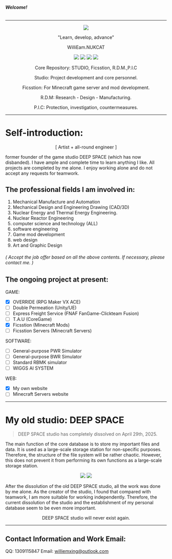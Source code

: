 ###### **Welcome!**
-----------------------------------------------------------------
<div align=center>  
<img src="https://github.com/user-attachments/assets/cec6d769-da2d-47df-860d-6582c8d595a5">
</div>

<p align="center">"Learn, develop, advance"</p>
<p align="center">WilliEam.NUKCAT</p>

<div align=center>
<img src="https://github.com/user-attachments/assets/ad7907f8-b721-495c-8e95-27a71f75111b">
<img src="https://github.com/user-attachments/assets/bad55f12-f63a-4c9c-90c7-a374d1a8ff25">
<img src="https://github.com/user-attachments/assets/104b047a-41c8-4b3c-8cef-dc6e60976888">
<img src="https://github.com/user-attachments/assets/406f3402-cf5a-4d7a-a11b-f4eb4b9d33b5">

</div>

<p align="center">Core Repository: STUDIO, Ficsstion, R.D.M.,P.I.C</p>

<div align=center>
<p align="center">Studio: Project development and core personnel.</p>
<p align="center">Ficsstion: For Minecraft game server and mod development.</p>
<p align="center">R.D.M: Research - Design - Manufacturing.</p>
<p align="center">P.I.C: Protection, investigation, countermeasures.</p>

</div>

-----------------------------------------------------------------
# Self-introduction:

<p align="center">[ Artist + all-round engineer ]</p>

former founder of the game studio DEEP SPACE (which has now disbanded). I have ample and complete time to learn anything I like. All projects are completed by me alone. I enjoy working alone and do not accept any requests for teamwork.

## The professional fields I am involved in:
1. Mechanical Manufacture and Automation
2. Mechanical Design and Engineering Drawing (CAD/3D)
3. Nuclear Energy and Thermal Energy Engineering.
4. Nuclear Reactor Engineering
5. computer science and technology (ALL)
6. software engineering
7. Game mod development
8. web design
9. Art and Graphic Design
###### ( Accept the job offer based on all the above contents. If necessary, please contact me. )

## The ongoing project at present:
GAME:
- [x] OVERRIDE (RPG Maker VX ACE)
- [ ] Double Permeation (Unity/UE)
- [ ] Express Freight Service (FNAF FanGame-Clickteam Fusion)
- [ ] T.A.U (CoreGame)
- [x] Ficsstion (Minecraft Mods)
- [ ] Ficsstion Servers (Minecraft Servers)

SOFTWARE:
- [ ] General-purpose PWR Simulator
- [ ] General-purpose BWR Simulator
- [ ] Standard RBMK simulator
- [ ] WIGGS AI SYSTEM

WEB:
- [x] My own website
- [ ] Minecraft Servers website
-----------------------------------------------------------------

# My old studio: DEEP SPACE
> DEEP SPACE studio has completely dissolved on April 29th, 2025.

The main function of the core database is to store my important files and data. It is used as a large-scale storage station for non-specific purposes. Therefore, the structure of the file system will be rather chaotic. However, this does not prevent it from performing its own functions as a large-scale storage station.

<div align=center>
<img src="https://github.com/user-attachments/assets/eb9cd670-028b-4d00-bf5b-9d8b43ad57d8">
<img src="https://github.com/user-attachments/assets/ad7907f8-b721-495c-8e95-27a71f75111b">
</div>

After the dissolution of the old DEEP SPACE studio, all the work was done by me alone. As the creator of the studio, I found that compared with teamwork, I am more suitable for working independently. Therefore, the current dissolution of the studio and the establishment of my personal database seem to be even more important.
<p align="center">DEEP SPACE studio will never exist again.</p>

-----------------------------------------------------------------
## Contact Information and Work Email:
QQ: 1309115847
Email: williemxing@outlook.com
